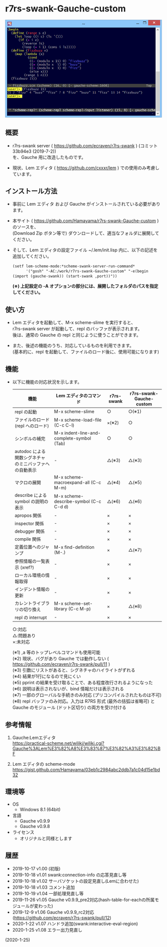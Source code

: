 # r7rs-swank-Gauche-custom

![image](image.png)

## 概要
- r7rs-swank server ( https://github.com/ecraven/r7rs-swank ) (コミット 33b94e3 (2019-7-2))  
  を、Gauche 用に改造したものです。

- 現状、Lem エディタ ( https://github.com/cxxxr/lem ) での使用のみ考慮しています。


## インストール方法
- 事前に Lem エディタ および Gauche がインストールされている必要があります。

- 本サイト ( https://github.com/Hamayama/r7rs-swank-Gauche-custom ) のソースを、  
  (Download Zip ボタン等で) ダウンロードして、適当なフォルダに展開してください。

- そして、Lem エディタの設定ファイル ~/.lem/init.lisp 内に、以下の記述を追加してください。
  ```
  (setf lem-scheme-mode:*scheme-swank-server-run-command*
        '("gosh" "-AC:/work/r7rs-swank-Gauche-custom" "-e(begin (import (gauche-swank)) (start-swank ,port))"))
  ```
  **(※) 上記設定の -A オプションの部分には、展開したフォルダのパスを指定してください。**


## 使い方
- Lem エディタを起動して、M-x scheme-slime を実行すると、  
  r7rs-swank server が起動して、repl のバッファが表示されます。  
  後は、通常の Gauche の repl と同じように使うことができます。

- また、後述の機能のうち、対応しているものを利用できます。  
  (基本的に、repl を起動して、ファイルのロード後に、使用可能になります)


## 機能
- 以下に機能の対応状況を示します。
  
  |<div align="center">機能</div>|<div align="center">Lem エディタのコマンド</div>|<div align="center">r7rs-swank</div>|<div align="center">r7rs-swank-Gauche-custom</div>|
  |---|---|---|---|
  |repl の起動           |M-x scheme-slime                          |○     |○(※1)|
  |ファイルのロード<br>(repl へのロード)|M-x scheme-load-file (C-c C-l)|×(※2)|○     |
  |シンボルの補完        |M-x indent-line-and-complete-symbol (Tab) |○     |○     |
  |autodoc による関数シグネチャ<br>のミニバッファへの自動表示|-     |△(※3)|△(※3)|
  |マクロの展開          |M-x scheme-macroexpand-all (C-c M-m)      |△(※4)|△(※5)|
  |describe による symbol の説明の表示|M-x scheme-describe-symbol (C-c C-d d)|△(※6)|△(※6)|
  |apropos 関係          |-                                         |×     |×     |
  |inspector 関係        |-                                         |×     |×     |
  |debugger 関係         |-                                         |×     |×     |
  |compile 関係          |-                                         |×     |×     |
  |定義位置へのジャンプ  |M-x find-definition (M-.)                 |×     |△(※7)|
  |参照情報の一覧表示 (xref?)|-                                     |×     |×     |
  |ローカル環境の情報取得|-                                         |×     |×     |
  |インデント情報の更新  |-                                         |×     |×     |
  |カレントライブラリの切り換え|M-x scheme-set-library (C-c M-p)    |×     |△(※8)|
  |repl の interrupt     |-                                         |×     |×     |
  
  ○:対応  
  △:問題あり  
  ×:未対応  
  
  (※1) ,a 等のトップレベルコマンドも使用可能  
  (※2) 現状、バグがあり Gauche では動作しない ( https://github.com/ecraven/r7rs-swank/pull/11 )  
  (※3) 引数にリストがあると、シグネチャのハイライトがずれる  
  (※4) 結果が1行になるので見にくい  
  (※5) pprint の結果を受け取ることで、ある程度改行されるようになった  
  (※6) 説明は表示されないが、bind 情報だけは表示される  
  (※7) 一部のグローバルな手続きのみ対応 (プリコンパイルされたものは不可)  
  (※8) repl バッファのみ対応。入力は R7RS 形式 (最外の括弧は省略可) と Gauche のモジュール (ドット区切り) の両方を受け付ける


## 参考情報
1. Gauche:Lemエディタ  
   https://practical-scheme.net/wiliki/wiliki.cgi?Gauche%3ALem%E3%82%A8%E3%83%87%E3%82%A3%E3%82%BF

2. Lem エディタの scheme-mode  
   https://gist.github.com/Hamayama/03eb1c2984abc2ddb7a1c04d15e1bd32


## 環境等
- OS
  - Windows 8.1 (64bit)
- 言語
  - Gauche v0.9.9
  - Gauche v0.9.8
- ライセンス
  - オリジナルと同様とします


## 履歴
- 2019-10-17 v1.00 (初版)
- 2019-10-18 v1.01 swank:connection-info の応答見直し等
- 2019-10-18 v1.02 サーバソケットの設定見直し(Lemに合わせた)
- 2019-10-18 v1.03 コメント追加
- 2019-10-19 v1.04 一部処理見直し等
- 2019-11-26 v1.05 Gauche v0.9.9_pre2対応(hash-table-for-eachの所属モジュールが変わった)
- 2019-12-9  v1.06 Gauche v0.9.9_rc2対応(https://github.com/ecraven/r7rs-swank/pull/12)
- 2020-1-22  v1.07 ハンドラ追加(swank:interactive-eval-region)
- 2020-1-25  v1.08 エラー出力見直し


(2020-1-25)
